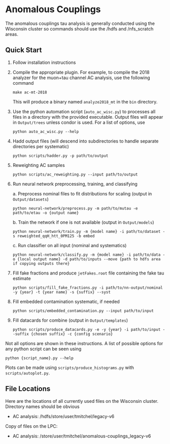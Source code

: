 # Anomalous Couplings

The anomalous couplings tau analysis is generally conducted using the Wisconsin cluster so commands should use the /hdfs and /nfs_scratch areas.


## Quick Start

1. Follow installation instructions
2. Compile the appropriate plugin. For example, to compile the 2018 analyzer for the muon+tau channel AC analysis, use the following command
    ```
    make ac-mt-2018
    ```
    This will produce a binary named `analyze2018_mt` in the `bin` directory.
3. Use the python automation script (`auto_ac_wisc.py`) to processes all files in a directory with the provided executable. Output files will appear in `Output/trees` unless condor is used. For a list of options, use
    ```
    python auto_ac_wisc.py --help
    ```
4. Hadd output files (will descend into subdirectories to handle separate directories per systematic)
    ```
    python scripts/hadder.py -p path/to/output
    ```
5. Reweighting AC samples
    ```
    python scripts/ac_reweighting.py --input path/to/output
    ```
6. Run neural network preprocessing, training, and classifying

    a. Preprocess nominal files to fit distributions for scaling (output in `Output/datasets`)
    
    ```
    python neural-network/preprocess.py -m path/to/mutau -e path/to/etau -o {output name}
    ```
    b. Train the network if one is not available (output in `Output/models`)
    
    ```
    python neural-network/train.py -m {model name} -i path/to/dataset -s reweighted_qqH_htt_0PM125 -b embed
    ```
    c. Run classifier on all input (nominal and systematics)
    
    ```
    python neural-network/classify.py -m {model name} -i path/to/data -o {local output name} -d path/to/inputs --move {path to hdfs area if copying outputs there}
    ```
5. Fill fake fractions and produce `jetFakes.root` file containing the fake tau estimate
    ```
    python scripts/fill_fake_fractions.py -i path/to/nn-output/nominal -y {year} -t {year name} -s {suffix} --syst
    ```
6. Fill embedded contamination systematic, if needed
    ```
    python scripts/embedded_contamination.py --input path/to/input
    ```
7. Fill datacards for combine (output in `Output/templates`)
    ```
    python scripts/produce_datacards.py -e -y {year} -i path/to/input --suffix {chosen suffix} -c {config scenario}
    ```

Not all options are shown in these instructions. A list of possible options for any python script can be seen using
```
python {script_name}.py --help
```
Plots can be made using `scripts/produce_histograms.py` with `scripts/autoplot.py`.

## File Locations

Here are the locations of all currently used files on the Wisconsin cluster. Directory names should be obvious
- AC analysis: /hdfs/store/user/tmitchel/legacy-v6

Copy of files on the LPC:
- AC analysis: /store/user/tmitchel/anomalous-couplings_legacy-v6
